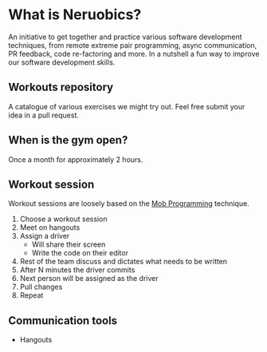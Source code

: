 # What is Neruobics?

An initiative to get together and practice various software development techniques, from remote extreme pair programming, async communication, PR feedback, code re-factoring and more. In a nutshell a fun way to improve our software development skills.

## Workouts repository

A catalogue of various exercises we might try out. Feel free submit your idea in a pull request.

## When is the gym open?

Once a month for approximately 2 hours.

## Workout session

Workout sessions are loosely based on the [Mob Programming](https://en.wikipedia.org/wiki/Mob_programming) technique.

1. Choose a workout session
2. Meet on hangouts
3. Assign a driver
    + Will share their screen
    + Write the code on their editor
4. Rest of the team discuss and dictates what needs to be written
5. After N minutes the driver commits
6. Next person will be assigned as the driver
7. Pull changes
8. Repeat


## Communication tools
- Hangouts